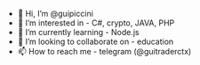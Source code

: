 - 👋 Hi, I’m @guipiccini
- 👀 I’m interested in - C#, crypto, JAVA, PHP
- 🌱 I’m currently learning - Node.js
- 💞️ I’m looking to collaborate on - education
- 📫 How to reach me - telegram (@guitraderctx)

<!---
guipiccini/guipiccini is a ✨ special ✨ repository because its `README.md` (this file) appears on your GitHub profile.
You can click the Preview link to take a look at your changes.
--->
